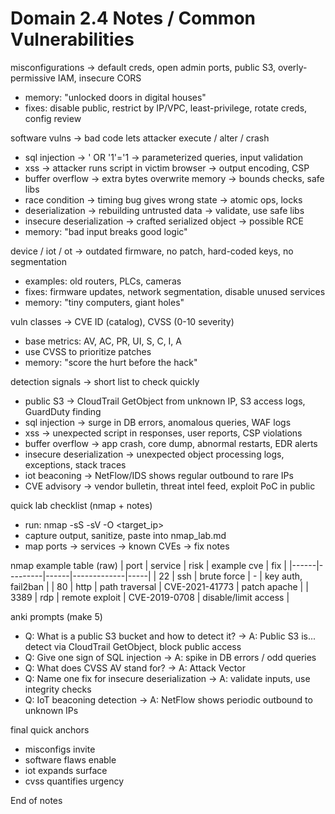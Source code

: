 # Domain 2.4 Notes / Common Vulnerabilities 

misconfigurations -> default creds, open admin ports, public S3, overly-permissive IAM, insecure CORS
- memory: "unlocked doors in digital houses"
- fixes: disable public, restrict by IP/VPC, least-privilege, rotate creds, config review

software vulns -> bad code lets attacker execute / alter / crash
- sql injection -> ' OR '1'='1 -> parameterized queries, input validation
- xss -> attacker runs script in victim browser -> output encoding, CSP
- buffer overflow -> extra bytes overwrite memory -> bounds checks, safe libs
- race condition -> timing bug gives wrong state -> atomic ops, locks
- deserialization -> rebuilding untrusted data -> validate, use safe libs
- insecure deserialization -> crafted serialized object -> possible RCE
- memory: "bad input breaks good logic"

device / iot / ot -> outdated firmware, no patch, hard-coded keys, no segmentation
- examples: old routers, PLCs, cameras
- fixes: firmware updates, network segmentation, disable unused services
- memory: "tiny computers, giant holes"

vuln classes -> CVE ID (catalog), CVSS (0-10 severity)
- base metrics: AV, AC, PR, UI, S, C, I, A
- use CVSS to prioritize patches
- memory: "score the hurt before the hack"

detection signals -> short list to check quickly
- public S3 -> CloudTrail GetObject from unknown IP, S3 access logs, GuardDuty finding
- sql injection -> surge in DB errors, anomalous queries, WAF logs
- xss -> unexpected script in responses, user reports, CSP violations
- buffer overflow -> app crash, core dump, abnormal restarts, EDR alerts
- insecure deserialization -> unexpected object processing logs, exceptions, stack traces
- iot beaconing -> NetFlow/IDS shows regular outbound to rare IPs
- CVE advisory -> vendor bulletin, threat intel feed, exploit PoC in public

quick lab checklist (nmap + notes)
- run: nmap -sS -sV -O <target_ip>
- capture output, sanitize, paste into nmap_lab.md
- map ports -> services -> known CVEs -> fix notes

nmap example table (raw)
| port | service | risk | example cve | fix |
|------|---------|------|-------------|-----|
| 22   | ssh     | brute force | - | key auth, fail2ban |
| 80   | http    | path traversal | CVE-2021-41773 | patch apache |
| 3389 | rdp     | remote exploit | CVE-2019-0708 | disable/limit access |

anki prompts (make 5)
- Q: What is a public S3 bucket and how to detect it? -> A: Public S3 is... detect via CloudTrail GetObject, block public access
- Q: Give one sign of SQL injection -> A: spike in DB errors / odd queries
- Q: What does CVSS AV stand for? -> A: Attack Vector
- Q: Name one fix for insecure deserialization -> A: validate inputs, use integrity checks
- Q: IoT beaconing detection -> A: NetFlow shows periodic outbound to unknown IPs

final quick anchors
- misconfigs invite
- software flaws enable
- iot expands surface
- cvss quantifies urgency

End of notes
